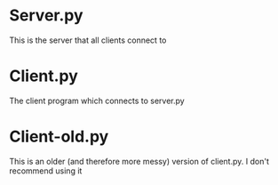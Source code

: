# Server.py

This is the server that all clients connect to


# Client.py

The client program which connects to server.py


# Client-old.py

This is an older (and therefore more messy) version of client.py. I don't recommend using it
